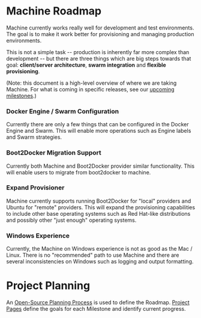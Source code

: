 # Machine Roadmap

Machine currently works really well for development and test environments. The
goal is to make it work better for provisioning and managing production
environments.

This is not a simple task -- production is inherently far more complex than
development -- but there are three things which are big steps towards that goal:
**client/server architecture**, **swarm integration** and **flexible
provisioning**.

(Note: this document is a high-level overview of where we are taking Machine.
For what is coming in specific releases, see our [upcoming
milestones](https://github.com/netantho/machine/milestones).)

### Docker Engine / Swarm Configuration
Currently there are only a few things that can be configured in the Docker Engine and Swarm.  This will enable more operations such as Engine labels and Swarm strategies.

### Boot2Docker Migration Support
Currently both Machine and Boot2Docker provider similar functionality.  This will enable users to migrate from boot2docker to machine.

### Expand Provisioner
Machine currently supports running Boot2Docker for "local" providers and Ubuntu for "remote" providers.  This will expand the provisioning capabilities to include other base operating systems such as Red Hat-like distributions and possibly other "just enough" operating systems.

### Windows Experience
Currently, the Machine on Windows experience is not as good as the Mac / Linux.  There is no "recommended" path to use Machine and there are several inconsistencies on Windows such as logging and output formatting.

Project Planning
================

An [Open-Source Planning Process](https://github.com/netantho/machine/wiki/Open-Source-Planning-Process) is used to define the Roadmap. [Project Pages](https://github.com/netantho/machine/wiki) define the goals for each Milestone and identify current progress.
